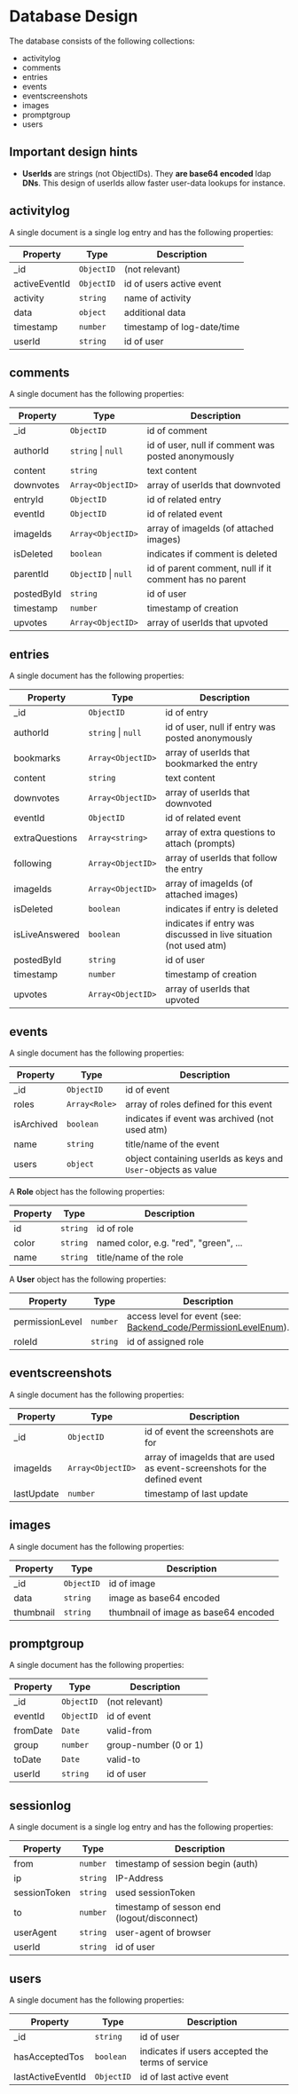 # Database Design

The database consists of the following collections:

* activitylog
* comments
* entries
* events
* eventscreenshots
* images
* promptgroup
* users

## Important design hints

* **UserIds** are strings (not ObjectIDs). They **are base64 encoded** ldap **DNs**. This design of userIds allow faster user-data lookups for instance.

## activitylog

A single document is a single log entry and has the following properties:

| Property      | Type       | Description                |
| ------------- | ---------- | -------------------------- |
| _id           | `ObjectID` | (not relevant)             |
| activeEventId | `ObjectID` | id of users active event   |
| activity      | `string`   | name of activity           |
| data          | `object`   | additional data            |
| timestamp     | `number`   | timestamp of log-date/time |
| userId        | `string`   | id of user                 |

## comments

A single document has the following properties:

| Property   | Type                     | Description                                            |
| ---------- | ------------------------ | ------------------------------------------------------ |
| _id        | `ObjectID`               | id of comment                                          |
| authorId   | `string` &#124; `null`   | id of user, null if comment was posted anonymously     |
| content    | `string`                 | text content                                           |
| downvotes  | `Array<ObjectID>`        | array of userIds that downvoted                        |
| entryId    | `ObjectID`               | id of related entry                                    |
| eventId    | `ObjectID`               | id of related event                                    |
| imageIds   | `Array<ObjectID>`        | array of imageIds (of attached images)                 |
| isDeleted  | `boolean`                | indicates if comment is deleted                        |
| parentId   | `ObjectID` &#124; `null` | id of parent comment, null if it comment has no parent |
| postedById | `string`                 | id of user                                             |
| timestamp  | `number`                 | timestamp of creation                                  |
| upvotes    | `Array<ObjectID>`        | array of userIds that upvoted                          |

## entries

A single document has the following properties:

| Property       | Type                   | Description                                                  |
| -------------- | ---------------------- | ------------------------------------------------------------ |
| _id            | `ObjectID`             | id of entry                                                  |
| authorId       | `string` &#124; `null` | id of user, null if entry was posted anonymously             |
| bookmarks      | `Array<ObjectID>`      | array of userIds that bookmarked the entry                   |
| content        | `string`               | text content                                                 |
| downvotes      | `Array<ObjectID>`      | array of userIds that downvoted                              |
| eventId        | `ObjectID`             | id of related event                                          |
| extraQuestions | `Array<string>`        | array of extra questions to attach (prompts)                 |
| following      | `Array<ObjectID>`      | array of userIds that follow the entry                       |
| imageIds       | `Array<ObjectID>`      | array of imageIds (of attached images)                       |
| isDeleted      | `boolean`              | indicates if entry is deleted                                |
| isLiveAnswered | `boolean`              | indicates if entry was discussed in live situation (not used atm) |
| postedById     | `string`               | id of user                                                   |
| timestamp      | `number`               | timestamp of creation                                        |
| upvotes        | `Array<ObjectID>`      | array of userIds that upvoted                                |

## events

A single document has the following properties:

| Property   | Type          | Description                                                  |
| ---------- | ------------- | ------------------------------------------------------------ |
| _id        | `ObjectID`    | id of event                                                  |
| roles      | `Array<Role>` | array of roles defined for this event                        |
| isArchived | `boolean`     | indicates if event was archived (not used atm)               |
| name       | `string`      | title/name of the event                                      |
| users      | `object`      | object containing userIds as keys and `User`-objects as value |

A **Role** object has the following properties:

| Property   | Type      | Description                                                  |
| ---------- | --------- | ------------------------------------------------------------ |
| id         | `string`  | id of role                                                   |
| color      | `string`  | named color, e.g. "red", "green", ...                        |
| name       | `string`  | title/name of the role                                       |

A **User** object has the following properties:

| Property        | Type     | Description                                                  |
| --------------- | -------- | ------------------------------------------------------------ |
| permissionLevel | `number` | access level for event (see: [Backend_code/PermissionLevelEnum](Backend_code/PermissionLevelEnum)). |
| roleId          | `string` | id of assigned role                                          |

## eventscreenshots

A single document has the following properties:

| Property   | Type              | Description                                                  |
| ---------- | ----------------- | ------------------------------------------------------------ |
| _id        | `ObjectID`        | id of event the screenshots are for                          |
| imageIds   | `Array<ObjectID>` | array of imageIds that are used as event-screenshots for the defined event |
| lastUpdate | `number`          | timestamp of last update                                     |

## images

A single document has the following properties:

| Property  | Type       | Description                          |
| --------- | ---------- | ------------------------------------ |
| _id       | `ObjectID` | id of image                          |
| data      | `string`   | image as base64 encoded              |
| thumbnail | `string`   | thumbnail of image as base64 encoded |

## promptgroup

A single document has the following properties:

| Property | Type       | Description           |
| -------- | ---------- | --------------------- |
| _id      | `ObjectID` | (not relevant)        |
| eventId  | `ObjectID` | id of event           |
| fromDate | `Date`     | valid-from            |
| group    | `number`   | group-number (0 or 1) |
| toDate   | `Date`     | valid-to              |
| userId   | `string`   | id of user            |

## sessionlog

A single document is a single log entry and has the following properties:

| Property     | Type     | Description                                 |
| ------------ | -------- | ------------------------------------------- |
| from         | `number` | timestamp of session begin (auth)           |
| ip           | `string` | IP-Address                                  |
| sessionToken | `string` | used sessionToken                           |
| to           | `number` | timestamp of sesson end (logout/disconnect) |
| userAgent    | `string` | user-agent of browser                       |
| userId       | `string` | id of user                                  |

## users

A single document has the following properties:

| Property          | Type                 | Description                                      |
| ----------------- | -------------------- | ------------------------------------------------ |
| _id               | `string`             | id of user                                       |
| hasAcceptedTos    | `boolean`            | indicates if users accepted the terms of service |
| lastActiveEventId | `ObjectID`           | id of last active event                          |
